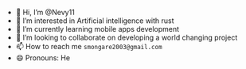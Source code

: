 - 👋 Hi, I’m @Nevy11
- 👀 I’m interested in Artificial intelligence with rust
- 🌱 I’m currently learning mobile apps development
- 💞️ I’m looking to collaborate on developing a world changing project
- 📫 How to reach me `smongare2003@gmail.com`
- 😄 Pronouns: He

<!---
Nevy11/Nevy11 is a ✨ special ✨ repository because its `README.md` (this file) appears on your GitHub profile.
You can click the Preview link to take a look at your changes.
--->
